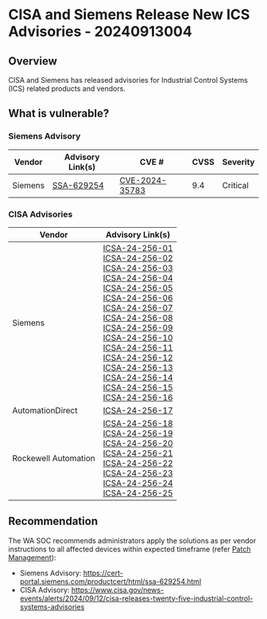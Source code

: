 # CISA and Siemens Release New ICS Advisories - 20240913004

## Overview

CISA and Siemens has released advisories for Industrial Control Systems (ICS) related products and vendors.

## What is vulnerable?

### Siemens Advisory

| Vendor  | Advisory Link(s)                                                               | CVE #                                                             | CVSS | Severity |
| ------- | ------------------------------------------------------------------------------ | ----------------------------------------------------------------- | ---- | -------- |
| Siemens | [SSA-629254](https://cert-portal.siemens.com/productcert/html/ssa-629254.html) | [CVE-2024-35783](https://nvd.nist.gov/vuln/detail/CVE-2024-35783) | 9.4  | Critical |

### CISA Advisories

| Vendor               | Advisory Link(s)                                                                                                                                                                                                                                                                                                                                                                                                                                                                                                                                                                                                                                                                                                                                                                                                                                                                                                                                                                                                                                                                                                                                                                                                                                                                                                                                                                                                          |
| -------------------- | ------------------------------------------------------------------------------------------------------------------------------------------------------------------------------------------------------------------------------------------------------------------------------------------------------------------------------------------------------------------------------------------------------------------------------------------------------------------------------------------------------------------------------------------------------------------------------------------------------------------------------------------------------------------------------------------------------------------------------------------------------------------------------------------------------------------------------------------------------------------------------------------------------------------------------------------------------------------------------------------------------------------------------------------------------------------------------------------------------------------------------------------------------------------------------------------------------------------------------------------------------------------------------------------------------------------------------------------------------------------------------------------------------------------------- |
| Siemens              | [ICSA-24-256-01](https://www.cisa.gov/news-events/ics-advisories/icsa-24-256-01) <br> [ICSA-24-256-02](https://www.cisa.gov/news-events/ics-advisories/icsa-24-256-02) <br>[ICSA-24-256-03](https://www.cisa.gov/news-events/ics-advisories/icsa-24-256-03) <br> [ICSA-24-256-04](https://www.cisa.gov/news-events/ics-advisories/icsa-24-256-04) <br> [ICSA-24-256-05](https://www.cisa.gov/news-events/ics-advisories/icsa-24-256-05) <br> [ICSA-24-256-06](https://www.cisa.gov/news-events/ics-advisories/icsa-24-256-06) <br> [ICSA-24-256-07](https://www.cisa.gov/news-events/ics-advisories/icsa-24-256-07) <br> [ICSA-24-256-08](https://www.cisa.gov/news-events/ics-advisories/icsa-24-256-08) <br> [ICSA-24-256-09](https://www.cisa.gov/news-events/ics-advisories/icsa-24-256-09) <br> [ICSA-24-256-10](https://www.cisa.gov/news-events/ics-advisories/icsa-24-256-10) <br> [ICSA-24-256-11](https://www.cisa.gov/news-events/ics-advisories/icsa-24-256-11) <br> [ICSA-24-256-12](https://www.cisa.gov/news-events/ics-advisories/icsa-24-256-12) <br> [ICSA-24-256-13](https://www.cisa.gov/news-events/ics-advisories/icsa-24-256-13) <br> [ICSA-24-256-14](https://www.cisa.gov/news-events/ics-advisories/icsa-24-256-14) <br> [ICSA-24-256-15](https://www.cisa.gov/news-events/ics-advisories/icsa-24-256-15) <br> [ICSA-24-256-16](https://www.cisa.gov/news-events/ics-advisories/icsa-24-256-16) |
| AutomationDirect     | [ICSA-24-256-17](https://www.cisa.gov/news-events/ics-advisories/icsa-24-256-17)                                                                                                                                                                                                                                                                                                                                                                                                                                                                                                                                                                                                                                                                                                                                                                                                                                                                                                                                                                                                                                                                                                                                                                                                                                                                                                                                          |
| Rockewell Automation | [ICSA-24-256-18](https://www.cisa.gov/news-events/ics-advisories/icsa-24-256-18) <br> [ICSA-24-256-19](https://www.cisa.gov/news-events/ics-advisories/icsa-24-256-19) <br>[ICSA-24-256-20](https://www.cisa.gov/news-events/ics-advisories/icsa-24-256-20) <br> [ICSA-24-256-21](https://www.cisa.gov/news-events/ics-advisories/icsa-24-256-21) <br> [ICSA-24-256-22](https://www.cisa.gov/news-events/ics-advisories/icsa-24-256-22) <br> [ICSA-24-256-23](https://www.cisa.gov/news-events/ics-advisories/icsa-24-256-23) <br> [ICSA-24-256-24](https://www.cisa.gov/news-events/ics-advisories/icsa-24-256-24) <br> [ICSA-24-256-25](https://www.cisa.gov/news-events/ics-advisories/icsa-24-256-25)                                                                                                                                                                                                                                                                                                                                                                                                                                                                                                                                                                                                                                                                                                                 |

## Recommendation

The WA SOC recommends administrators apply the solutions as per vendor instructions to all affected devices within expected timeframe (refer [Patch Management](../guidelines/patch-management.md)):

- Siemens Advisory: <https://cert-portal.siemens.com/productcert/html/ssa-629254.html>
- CISA Advisory: <https://www.cisa.gov/news-events/alerts/2024/09/12/cisa-releases-twenty-five-industrial-control-systems-advisories>
